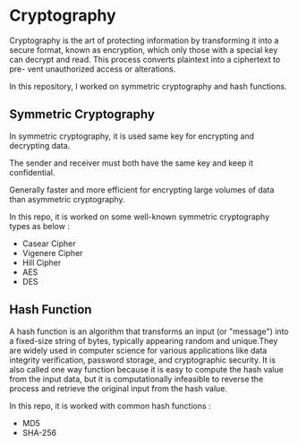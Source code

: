 # Cryptography
Cryptography is the art of protecting information by transforming it into a
secure format, known as encryption, which only those with a special key can
decrypt and read. This process converts plaintext into a ciphertext to pre-
vent unauthorized access or alterations. 


In this repository, I worked on symmetric cryptography and hash functions.
## Symmetric Cryptography
In symmetric cryptography, it is used same key for encrypting and decrypting data.


The sender and receiver must both have the same key and keep it
confidential.


Generally faster and more efficient for encrypting large volumes of
data than asymmetric cryptography.


In this repo, it is worked on some well-known symmetric cryptography types as below :
- Casear Cipher
- Vigenere Cipher 
- Hill Cipher
- AES
- DES
## Hash Function
A hash function is an algorithm that transforms an input (or "message") into a fixed-size string of bytes, typically appearing random and unique.They are widely used in computer science for various applications like data integrity verification, password storage, and cryptographic security. It is also called one way function because it is easy to compute the hash value from the input data, but it is computationally infeasible to reverse the process and retrieve the original input from the hash value.


In this repo, it is worked with common hash functions :
- MD5
- SHA-256